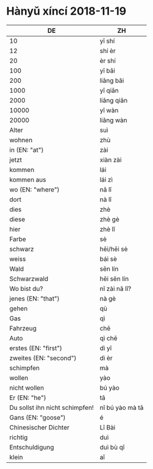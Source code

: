 # Hànyǔ xíncí 2018-11-19

| DE                             | ZH              |
| ------------------------------ | --------------- |
| 10                             | yī shí          |
| 12                             | shí èr          |
| 20                             | èr shí          |
| 100                            | yī bǎi          |
| 200                            | liǎng bǎi       |
| 1000                           | yī qiān         |
| 2000                           | liǎng qiān      |
| 10000                          | yī wàn          |
| 20000                          | liǎng wàn       |
| Alter                          | suì             |
| wohnen                         | zhù             |
| in (EN: "at")                  | zài             |
| jetzt                          | xiàn zài        |
| kommen                         | lái             |
| kommen aus                     | lái zì          |
| wo (EN: "where")               | nǎ lǐ           |
| dort                           | nà lǐ           |
| dies                           | zhè             |
| diese                          | zhè gè          |
| hier                           | zhè lǐ          |
| Farbe                          | sè              |
| schwarz                        | hēi/hēi sè      |
| weiss                          | bái sè          |
| Wald                           | sēn lín         |
| Schwarzwald                    | hēi sēn lín     |
| Wo bist du?                    | nǐ zài nǎ lǐ?   |
| jenes (EN: "that")             | nà gè           |
| gehen                          | qù              |
| Gas                            | qì              |
| Fahrzeug                       | chē             |
| Auto                           | qì chē          |
| erstes (EN: "first")           | dì yī           |
| zweites (EN: "second")         | dì èr           |
| schimpfen                      | mà              |
| wollen                         | yào             |
| nicht wollen                   | bú yào          |
| Er (EN: "he")                  | tā              |
| Du sollst ihn nicht schimpfen! | nǐ bú yào mà tā |
| Gans (EN: "goose")             | é               |
| Chinesischer Dichter           | Lǐ Bài          |
| richtig                        | duì             |
| Entschuldigung                 | duì bù qǐ       |
| klein                          | aǐ              |
